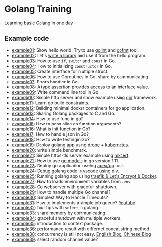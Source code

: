 # Golang Training

Learning basic [Golang](https://golang.org/) in one day

## Example code

* [example01](./example01-hello-world): Show hello world. Try to use [golint][1] and [gofmt][2] tool.
* [example02](./example02-golang-package): Let's [write a library][3] and use it from the hello program.
* [example03](./example03-if-switch-const): How to use `if`, `switch` and `const` in Go.
* [example04](./example04-constructor-and-struct): How to initializing `constructor` in Go.
* [example05](./example05-interface): Create interface for multiple struct.
* [example06](./example06-go-concurrency): How to use Goroutines in Go, share by communicating.
* [example07](./example07-errors-hanlder): Errors handler in Go.
* [example08](./example08-type-assertions): A type assertion provides access to an interface value.
* [example09](./example09-command-line-tool): Write command line tool in Go.
* [example10](./example10-simple-http-server): Simple http server and show example using [gin][4] framework.
* [example11](./example11-cross-build): Learn go build constraints.
* [example12](./example12-build-with-docker): Building minimal docker containers for go application.
* [example13](./example13-share-golang-package-to-c): Sharing Golang packages to C and Go.
* [example14](./example14-go-func): How to use func in go?
* [example15](./example15-pass-slice-as-function-args): How to pass slice as function arguments?
* [example16](./example16-init-func): What is init function in Go?
* [example17](./example17-json): How to handle json in Go?
* [example18](./example18-write-testing-and-doc): How to write testingin Go?
* [example19](./example19-deploy-with-kubernetes): Deploy golang app using [drone](https://drone.io/) + [kubernetes](https://kubernetes.io/).
* [example20](./example20-write-benchmark): write simple benchmark.
* [exmaple21](./example21-simple-golang-https-tls): Simple https-tls server example using [mkcert](https://github.com/FiloSottile/mkcert).
* [exmaple22](./example22-go-module-in-go.11): How to use [go module](https://github.com/golang/go/wiki/Modules) in go version 1.11.
* [example23](./example23-deploy-go-application-with-up): Deploy go application useing [apex/up](https://github.com/apex/up) tool.
* [example24](./example24-debug-go-code-using-vs-code): Debug golang code in vscode using [dlv](https://github.com/go-delve/delve).
* [example25](./example25-traefik-golang-app-lets-encrypt): Running golang app using [traefik & Let's Encrypt & Docker](https://docs.traefik.io/user-guide/docker-and-lets-encrypt/).
* [example27](./example27-how-to-load-env): How to loads environment variables from `.env`.
* [example28](./example28-webserver-with-gracefull-shutdown): Go webserver with gracefull shutdown.
* [example29](./example29-handle-multiple-channel): How to handle multiple Go channel?
* [example30](./example30-context-timeout): Simplest Way to Handle Timeouts?
* [example31](./example31-job-queue): How to implements a simple job queue? [Youtube](https://www.youtube.com/watch?v=wvdbobFiXNg)
* [example32](./example32-what-is-select): four tips with `select` in golang.
* [example33](./example33-share-memory-by-communicating): share memory by communicating.
* [example34](./example34-graceful-shutdown-with-worker): graceful shutdown with multiple workers.
* [example35](./example35-goroutine-with-context): introduction to context package.
* [example36](./example36-performance): performance result with differnet concat string method.
* [example38](./example38-concurrency-is-still-not-easy): concurrency is still not easy. [English Blog](https://utcc.utoronto.ca/~cks/space/blog/programming/GoConcurrencyStillNotEasy), [Chinese Blog](https://blog.wu-boy.com/2020/09/limit-concurrency-in-golang/)
* [example39](./example39-select-random-channel): select random channel value?

[1]:https://github.com/golang/lint
[2]:https://golang.org/cmd/gofmt/
[3]:https://golang.org/doc/code.html#Library
[4]:https://github.com/gin-gonic/gin
